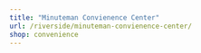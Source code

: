 ```yaml
---
title: "Minuteman Convienence Center"
url: /riverside/minuteman-convienence-center/
shop: convenience
---
```

